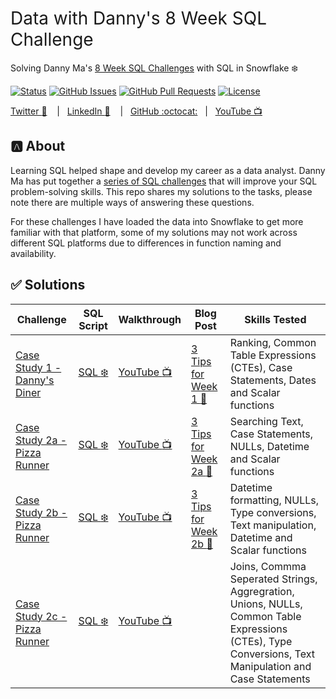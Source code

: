 <h1 style="font-weight:normal">
  Data with Danny's 8 Week SQL Challenge
</h1>

Solving Danny Ma's [8 Week SQL Challenges](https://8weeksqlchallenge.com/) with SQL in Snowflake :snowflake:

[![Status](https://img.shields.io/badge/status-active-success.svg)]() [![GitHub Issues](https://img.shields.io/github/issues/wjsutton/data_with_danny_8_week_sql_challenge.svg)](https://github.com/wjsutton/data_with_danny_8_week_sql_challenge/issues) [![GitHub Pull Requests](https://img.shields.io/github/issues-pr/wjsutton/data_with_danny_8_week_sql_challenge.svg)](https://github.com/wjsutton/data_with_danny_8_week_sql_challenge/pulls) [![License](https://img.shields.io/badge/license-MIT-blue.svg)](/LICENSE)

[Twitter :speech_balloon:][Twitter] &nbsp;&nbsp;&nbsp;|&nbsp;&nbsp;&nbsp;[LinkedIn :necktie:][LinkedIn] &nbsp;&nbsp;&nbsp;|&nbsp;&nbsp;&nbsp;[GitHub :octocat:][GitHub]&nbsp;&nbsp;&nbsp;|&nbsp;&nbsp;&nbsp;[YouTube :tv:][YouTube]

## :a: About 

Learning SQL helped shape and develop my career as a data analyst. Danny Ma has put together a [series of SQL challenges](https://8weeksqlchallenge.com/) that will improve your SQL problem-solving skills. This repo shares my solutions to the tasks, please note there are multiple ways of answering these questions. 

For these challenges I have loaded the data into Snowflake to get more familiar with that platform, some of my solutions may not work across different SQL platforms due to differences in function naming and availability. 

<!--
Quick Link 
-->

[Twitter]:https://twitter.com/WJSutton12
[LinkedIn]:https://www.linkedin.com/in/will-sutton-14711627/
[GitHub]:https://github.com/wjsutton
[YouTube]:https://www.youtube.com/@wjsutton/featured


## :white_check_mark: Solutions

| Challenge   | SQL Script | Walkthrough | Blog Post | Skills Tested |
| ----------- | ----------- | ----------- | ----------- | ----------- |
| [Case Study 1 - Danny's Diner](https://8weeksqlchallenge.com/case-study-1/)      |  [SQL :snowflake:](https://github.com/wjsutton/data_with_danny_8_week_sql_challenge/blob/main/Case%20Study%201%20-%20Dannys%20Diner/week1_solutions.sql) | [YouTube :tv:](https://youtu.be/2fCPTlYiX4s) | [3 Tips for Week 1 :book:](https://www.linkedin.com/pulse/3-sql-tips-from-danny-mas-8-week-challenge-part-1-will-sutton/) | Ranking, Common Table Expressions (CTEs), Case Statements, Dates and Scalar functions|
| [Case Study 2a - Pizza Runner](https://8weeksqlchallenge.com/case-study-2/)      |  [SQL :snowflake:](https://github.com/wjsutton/data_with_danny_8_week_sql_challenge/blob/main/Case%20Study%201%20-%20Dannys%20Diner/week2a_solutions.sql) | [YouTube :tv:](https://youtu.be/AZEWpXmgiHs) | [3 Tips for Week 2a :book:](https://www.linkedin.com/pulse/3-sql-tips-from-danny-mas-8-week-challenge-week-2-section-will-sutton/) | Searching Text, Case Statements, NULLs, Datetime and Scalar functions |
| [Case Study 2b - Pizza Runner](https://8weeksqlchallenge.com/case-study-2/)      |  [SQL :snowflake:](https://github.com/wjsutton/data_with_danny_8_week_sql_challenge/blob/main/Case%20Study%201%20-%20Dannys%20Diner/week2b_solutions.sql) | [YouTube :tv:](https://www.youtube.com/watch?v=klUBh_HO9zk) | [3 Tips for Week 2b :book:](https://www.linkedin.com/pulse/3-sql-tips-from-danny-mas-8-week-challenge-week-2-section-will-sutton-1e/) | Datetime formatting, NULLs, Type conversions, Text manipulation, Datetime and Scalar functions |
| [Case Study 2c - Pizza Runner](https://8weeksqlchallenge.com/case-study-2/)      |  [SQL :snowflake:](https://github.com/wjsutton/data_with_danny_8_week_sql_challenge/blob/main/Case%20Study%201%20-%20Dannys%20Diner/week2c_solutions.sql) | [YouTube :tv:](https://youtu.be/mkgzj96DL-8) |  | Joins, Commma Seperated Strings, Aggregration, Unions, NULLs, Common Table Expressions (CTEs), Type Conversions, Text Manipulation and Case Statements |
